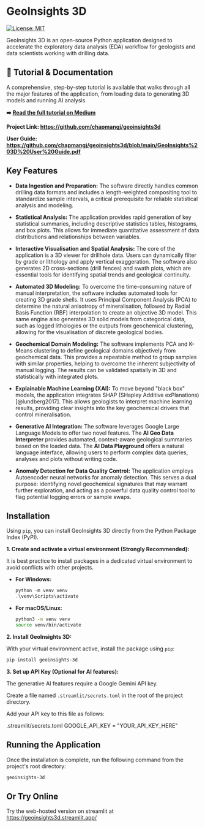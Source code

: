 # GeoInsights 3D

[![License: MIT](https://img.shields.io/badge/License-MIT-yellow.svg)](https://opensource.org/licenses/MIT)

GeoInsights 3D is an open-source Python application designed to accelerate the exploratory data analysis (EDA) workflow for geologists and data scientists working with drilling data.

## 📖 Tutorial & Documentation

A comprehensive, step-by-step tutorial is available that walks through all the major features of the application, from loading data to generating 3D models and running AI analysis.

**➡️ [Read the full tutorial on Medium](https://medium.com/@gavinjchapman/geoinsights-3d-rapid-drilling-data-visualisation-and-analysis-for-geologists-with-ai-1163b4039bb1)**

**Project Link: https://github.com/chapmangj/geoinsights3d**

**User Guide: https://github.com/chapmangj/geoinsights3d/blob/main/GeoInsights%203D%20User%20Guide.pdf**

## Key Features

*   **Data Ingestion and Preparation:** The software directly handles common drilling data formats and includes a length-weighted compositing tool to standardize sample intervals, a critical prerequisite for reliable statistical analysis and modeling.

*   **Statistical Analysis:** The application provides rapid generation of key statistical summaries, including descriptive statistics tables, histograms, and box plots. This allows for immediate quantitative assessment of data distributions and relationships between variables.

*   **Interactive Visualisation and Spatial Analysis:** The core of the application is a 3D viewer for drillhole data. Users can dynamically filter by grade or lithology and apply vertical exaggeration. The software also generates 2D cross-sections (drill fences) and swath plots, which are essential tools for identifying spatial trends and geological continuity.

*   **Automated 3D Modeling:** To overcome the time-consuming nature of manual interpretation, the software includes automated tools for creating 3D grade shells. It uses Principal Component Analysis (PCA) to determine the natural anisotropy of mineralisation, followed by Radial Basis Function (RBF) interpolation to create an objective 3D model. This same engine also generates 3D solid models from categorical data, such as logged lithologies or the outputs from geochemical clustering, allowing for the visualisation of discrete geological bodies.

*   **Geochemical Domain Modeling:** The software implements PCA and K-Means clustering to define geological domains objectively from geochemical data. This provides a repeatable method to group samples with similar properties, helping to overcome the inherent subjectivity of manual logging. The results can be validated spatially in 3D and statistically with integrated plots.

*   **Explainable Machine Learning (XAI):** To move beyond "black box" models, the application integrates SHAP (SHapley Additive exPlanations) [@lundberg2017]. This allows geologists to interpret machine learning results, providing clear insights into the key geochemical drivers that control mineralisation.

*   **Generative AI Integration:** The software leverages Google Large Language Models to offer two novel features. The **AI Geo Data Interpreter** provides automated, context-aware geological summaries based on the loaded data. The **AI Data Playground** offers a natural language interface, allowing users to perform complex data queries, analyses and plots without writing code.

*   **Anomaly Detection for Data Quality Control:** The application employs Autoencoder neural networks for anomaly detection. This serves a dual purpose: identifying novel geochemical signatures that may warrant further exploration, and acting as a powerful data quality control tool to flag potential logging errors or sample swaps.


## Installation

Using `pip`, you can install GeoInsights 3D directly from the Python Package Index (PyPI).

**1. Create and activate a virtual environment (Strongly Recommended):**

It is best practice to install packages in a dedicated virtual environment to avoid conflicts with other projects.

*   **For Windows:**
    ```powershell
    python -m venv venv
    .\venv\Scripts\activate
    ```

*   **For macOS/Linux:**
    ```bash
    python3 -m venv venv
    source venv/bin/activate
    ```

**2. Install GeoInsights 3D:**

With your virtual environment active, install the package using `pip`:

```bash
pip install geoinsights-3d
```


**3. Set up API Key (Optional for AI features):**

The generative AI features require a Google Gemini API key.

Create a file named `.streamlit/secrets.toml` in the root of the project directory.

Add your API key to this file as follows:

.streamlit/secrets.toml
GOOGLE_API_KEY = "YOUR_API_KEY_HERE"


## Running the Application

Once the installation is complete, run the following command from the project's root directory:

```bash
geoinsights-3d
```

## Or Try Online

Try the web-hosted version on streamlit at https://geoinsights3d.streamlit.app/
